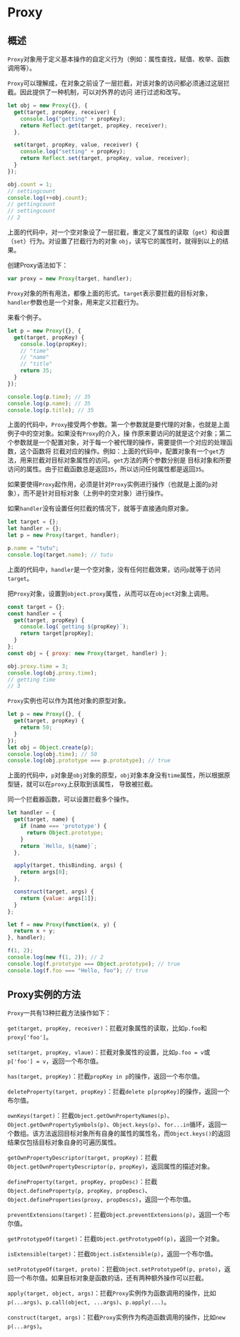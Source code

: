 # Proxy

## 概述
`Proxy`对象用于定义基本操作的自定义行为（例如：属性查找，赋值、枚举、函数调用等）。

`Proxy`可以理解成，在对象之前设了一层拦截，对该对象的访问都必须通过这层拦截。因此提供了一种机制，可以对外界的访问
进行过滤和改写。
```js
let obj = new Proxy({}, {
  get(target, propKey, receiver) {
    console.log("getting" + propKey);
    return Reflect.get(target, propKey, receiver);
  },

  set(target, propKey, value, receiver) {
    console.log("setting" + propKey);
    return Reflect.set(target, propKey, value, receiver);
  }
});

obj.count = 1;
// settingcount
console.log(++obj.count); 
// gettingcount
// settingcount
// 2
```
上面的代码中，对一个空对象设了一层拦截，重定义了属性的读取（`get`）和设置（`set`）行为。对设置了拦截行为的对象
`obj`，读写它的属性时，就得到以上的结果。

创建Proxy语法如下：
```js
var proxy = new Proxy(target, handler);
```
`Proxy`对象的所有用法，都像上面的形式。`target`表示要拦截的目标对象，`handler`参数也是一个对象，用来定义拦截行为。

来看个例子。
```js
let p = new Proxy({}, {
  get(target, propKey) {
    console.log(propKey);
    // "time"
    // "name"
    // "title"
    return 35;
  }
});

console.log(p.time); // 35
console.log(p.name); // 35
console.log(p.title); // 35
```
上面的代码中，`Proxy`接受两个参数。第一个参数就是要代理的对象，也就是上面例子中的空对象。如果没有`Proxy`的介入，操
作原来要访问的就是这个对象；第二个参数就是一个配置对象，对于每一个被代理的操作，需要提供一个对应的处理函数，这个函数将
拦截对应的操作。例如：上面的代码中，配置对象有一个`get`方法，用来拦截对目标对象属性的访问。`get`方法的两个参数分别是
目标对象和所要访问的属性。由于拦截函数总是返回`35`，所以访问任何属性都是返回`35`。

如果要使得`Proxy`起作用，必须是针对`Proxy`实例进行操作（也就是上面的`p`对象），而不是针对目标对象（上例中的空对象）进行操作。

如果`handler`没有设置任何拦截的情况下，就等于直接通向原对象。
```js
let target = {};
let handler = {};
let p = new Proxy(target, handler);

p.name = "tutu";
console.log(target.name); // tutu
```
上面的代码中，`handler`是一个空对象，没有任何拦截效果，访问`p`就等于访问`target`。

把`Proxy`对象，设置到`object.proxy`属性，从而可以在`object`对象上调用。
```js
const target = {};
const handler = {
  get(target, propKey) {
    console.log(`getting ${propKey}`);
    return target[propKey];
  }
};
const obj = { proxy: new Proxy(target, handler) };

obj.proxy.time = 3;
console.log(obj.proxy.time);
// getting time
// 3
```
`Proxy`实例也可以作为其他对象的原型对象。
```js
let p = new Proxy({}, {
  get(target, propKey) {
    return 50;
  }
});
let obj = Object.create(p);
console.log(obj.time); // 50
console.log(obj.prototype === p.prototype); // true
```
上面的代码中，`p`对象是`obj`对象的原型，`obj`对象本身没有`time`属性，所以根据原型链，就可以在`proxy`上获取到该属性，
导致被拦截。

同一个拦截器函数，可以设置拦截多个操作。
```js
let handler = {
  get(target, name) {
    if (name === 'prototype') {
      return Object.prototype;
    }
    return `Hello, ${name}`;
  },

  apply(target, thisBinding, args) {
    return args[0];
  },

  construct(target, args) {
    return {value: args[1]};
  }
};

let f = new Proxy(function(x, y) {
  return x + y;
}, handler);

f(1, 2);
console.log(new f(1, 2)); // 2
console.log(f.prototype === Object.prototype); // true
console.log(f.foo === "Hello, foo"); // true
```
## Proxy实例的方法
`Proxy`一共有13种拦截方法操作如下：

`get(target, propKey, receiver)`：拦截对象属性的读取，比如`p.foo`和`proxy['foo']`。

`set(target, propKey, vlaue)`：拦截对象属性的设置，比如`p.foo = v`或`p['foo'] = v`，返回一个布尔值。

`has(target, propKey)`：拦截`propKey in p`的操作，返回一个布尔值。

`deleteProperty(target, propKey)`：拦截`delete p[propKey]`的操作，返回一个布尔值。

`ownKeys(target)`：拦截`Object.getOwnPropertyNames(p)`、`Object.getOwnPropertySymbols(p)`、`Object.keys(p)`、`for...in`循环，返回一个数组。该方法返回目标对象所有自身的属性的属性名，而`Object.keys()`的返回结果仅包括目标对象自身的可遍历属性。

`getOwnPropertyDescriptor(target, propKey)`：拦截`Object.getOwnPropertyDescriptor(p, propKey)`，返回属性的描述对象。

`defineProperty(target, propKey, propDesc)`：拦截`Object.defineProperty(p, propKey, propDesc)`、`Object.defineProperties(proxy, propDescs)`，返回一个布尔值。

`preventExtensions(target)`：拦截`Object.preventExtensions(p)`，返回一个布尔值。

`getPrototypeOf(target)`：拦截`Object.getPrototypeOf(p)`，返回一个对象。

`isExtensible(target)`：拦截`Object.isExtensible(p)`，返回一个布尔值。

`setPrototypeOf(target, proto)`：拦截`Object.setPrototypeOf(p, proto)`，返回一个布尔值。如果目标对象是函数的话，还有两种额外操作可以拦截。

`apply(target, object, args)`：拦截`Proxy`实例作为函数调用的操作，比如`p(...args)`、`p.call(object, ...args)`、`p.apply(...)`。

`construct(target, args)`：拦截`Proxy`实例作为构造函数调用的操作，比如`new p(...args)`。